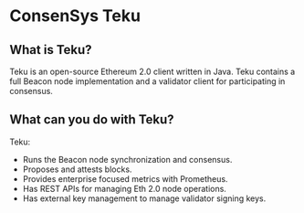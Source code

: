 # ConsenSys Teku

## What is Teku?

Teku is an open-source Ethereum 2.0 client written in Java. Teku contains a full Beacon node implementation
and a validator client for participating in consensus.

## What can you do with Teku?

Teku:

* Runs the Beacon node synchronization and consensus.
* Proposes and attests blocks.
* Provides enterprise focused metrics with Prometheus.
* Has REST APIs for managing Eth 2.0 node operations.
* Has external key management to manage validator signing keys.
